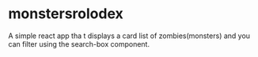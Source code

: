 # monstersrolodex
A simple react app tha t displays a card list of zombies(monsters) and you can filter using the search-box component.
